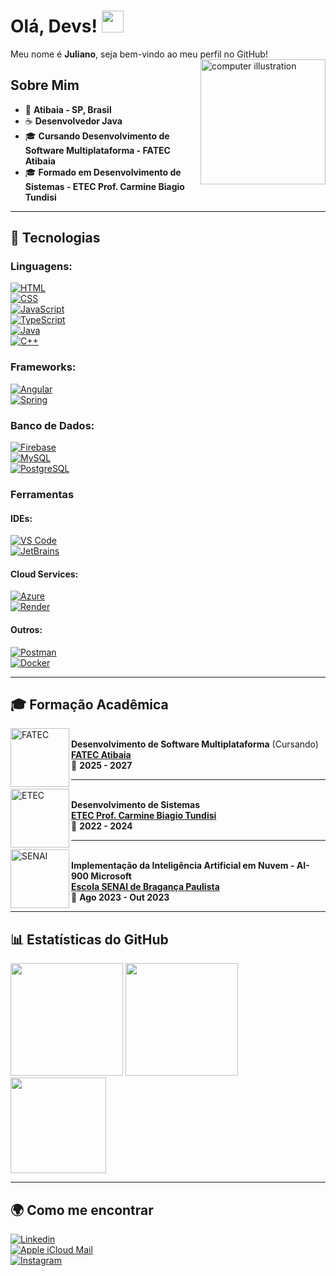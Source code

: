 # Olá, Devs! <img src="https://media.giphy.com/media/hvRJCLFzcasrR4ia7z/giphy.gif" width="35">  

Meu nome é **Juliano**, seja bem-vindo ao meu perfil no GitHub!  
<img src="https://raw.githubusercontent.com/MicaelliMedeiros/micaellimedeiros/master/image/computer-illustration.png" alt="computer illustration" width="200px" align="right">  

## Sobre Mim  
- 📍 **Atibaia - SP, Brasil**  
- ☕ **Desenvolvedor Java**  
- 🎓 **Cursando Desenvolvimento de Software Multiplataforma - FATEC Atibaia**  
- 🎓 **Formado em Desenvolvimento de Sistemas - ETEC Prof. Carmine Biagio Tundisi**  

---

## 🚀 Tecnologias  

### Linguagens:  
[<img src="https://skillicons.dev/icons?i=html" alt="HTML">](https://developer.mozilla.org/pt-BR/docs/Web/HTML)  
[<img src="https://skillicons.dev/icons?i=css" alt="CSS">](https://developer.mozilla.org/pt-BR/docs/Web/CSS)  
[<img src="https://skillicons.dev/icons?i=js" alt="JavaScript">](https://developer.mozilla.org/pt-BR/docs/Web/JavaScript)  
[<img src="https://skillicons.dev/icons?i=ts" alt="TypeScript">](https://www.typescriptlang.org/)  
[<img src="https://skillicons.dev/icons?i=java" alt="Java">](https://www.java.com/)  
[<img src="https://skillicons.dev/icons?i=cpp" alt="C++">](https://isocpp.org/)  

### Frameworks:  
[<img src="https://skillicons.dev/icons?i=angular" alt="Angular">](https://angular.io)  
[<img src="https://skillicons.dev/icons?i=spring" alt="Spring">](https://spring.io)  

### Banco de Dados:  
[<img src="https://skillicons.dev/icons?i=firebase" alt="Firebase">](https://firebase.google.com)  
[<img src="https://skillicons.dev/icons?i=mysql" alt="MySQL">](https://www.mysql.com)  
[<img src="https://skillicons.dev/icons?i=postgresql" alt="PostgreSQL">](https://www.postgresql.org)  

### Ferramentas  

#### IDEs:  
[<img src="https://skillicons.dev/icons?i=vscode" alt="VS Code">](https://code.visualstudio.com)  
[<img src="https://skillicons.dev/icons?i=jetbrains" alt="JetBrains">](https://www.jetbrains.com/)  

#### Cloud Services:  
[<img src="https://skillicons.dev/icons?i=azure" alt="Azure">](https://azure.microsoft.com)  
[<img src="https://skillicons.dev/icons?i=render" alt="Render">](https://render.com)  

#### Outros:  
[<img src="https://skillicons.dev/icons?i=postman" alt="Postman">](https://www.postman.com)  
[<img src="https://skillicons.dev/icons?i=docker" alt="Docker">](https://www.docker.com)  

---

## 🎓 Formação Acadêmica  

[<img align="left" height="94px" width="94px" alt="FATEC" src="https://upload.wikimedia.org/wikipedia/commons/5/5c/FATEC-SP_logo.png"/>](https://fatecatibaia.edu.br/)  
**Desenvolvimento de Software Multiplataforma** (Cursando)  
[**FATEC Atibaia**](https://fatecatibaia.edu.br/)  
📅 **2025 - 2027**  

---  

[<img align="left" height="94px" width="94px" alt="ETEC" src="https://www.cps.sp.gov.br/wp-content/uploads/2021/06/ETEC-SP-1.png"/>](https://etec.carmine/)  
**Desenvolvimento de Sistemas**  
[**ETEC Prof. Carmine Biagio Tundisi**](https://etec.carmine/)  
📅 **2022 - 2024**  

---  

[<img align="left" height="94px" width="94px" alt="SENAI" src="https://upload.wikimedia.org/wikipedia/commons/thumb/4/4b/SENAI_logo.svg/1280px-SENAI_logo.svg.png"/>](https://senai-sp.br/)  
**Implementação da Inteligência Artificial em Nuvem - AI-900 Microsoft**  
[**Escola SENAI de Bragança Paulista**](https://senai-sp.br/)  
📅 **Ago 2023 - Out 2023**  

---

## 📊 Estatísticas do GitHub  

<img height="180px" src="https://github-readme-stats.vercel.app/api/top-langs/?username=sntooosk&layout=compact&langs_count=7&theme=radical"/>  
<img height="180px" src="https://github-readme-stats.vercel.app/api/?username=sntooosk&show_icons=true&include_all_commits=true&theme=radical"/>  
<img height="153px" src="http://github-readme-streak-stats.herokuapp.com/?user=sntooosk&theme=radical"/>  

---

## 🌍 Como me encontrar  

[<img src="https://img.shields.io/badge/-linkedin-%230077B5?style=for-the-badge&logo=linkedin&logoColor=white" alt="Linkedin">](https://www.linkedin.com/in/sntooosk)  
[<img src="https://img.shields.io/badge/mail-FFFFFF?style=for-the-badge&logo=apple&logoColor=black" alt="Apple iCloud Mail">](mailto:Juliano.santos88@icloud.com)  
[<img src="https://img.shields.io/badge/-Instagram-%23E4405F?style=for-the-badge&logo=instagram&logoColor=white" alt="Instagram">](https://instagram.com/sntooosk)  